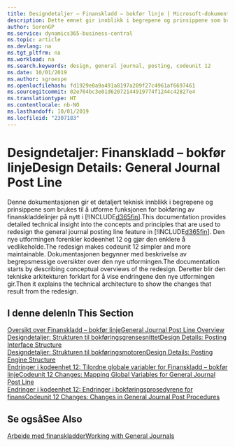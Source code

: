 ```yaml
---
title: Designdetaljer – Finanskladd – bokfør linje | Microsoft-dokumentasjon
description: Dette emnet gir innblikk i begrepene og prinsippene som brukes til å utforme funksjonen for bokføring av finanskladdelinjer på nytt i Business Central.
author: SorenGP
ms.service: dynamics365-business-central
ms.topic: article
ms.devlang: na
ms.tgt_pltfrm: na
ms.workload: na
ms.search.keywords: design, general journal, posting, codeunit 12
ms.date: 10/01/2019
ms.author: sgroespe
ms.openlocfilehash: fd1929e0a9a491a8197a209f27c4961af6697461
ms.sourcegitcommit: 02e704bc3e01d62072144919774f1244c42827e4
ms.translationtype: HT
ms.contentlocale: nb-NO
ms.lasthandoff: 10/01/2019
ms.locfileid: "2307183"
---
```

# <a name="design-details-general-journal-post-line"></a><span data-ttu-id="e9975-103">Designdetaljer: Finanskladd – bokfør linje</span><span class="sxs-lookup"><span data-stu-id="e9975-103">Design Details: General Journal Post Line</span></span>
<span data-ttu-id="e9975-104">Denne dokumentasjonen gir et detaljert teknisk innblikk i begrepene og prinsippene som brukes til å utforme funksjonen for bokføring av finanskladdelinjer på nytt i [!INCLUDE[d365fin](includes/d365fin_md.md)].</span><span class="sxs-lookup"><span data-stu-id="e9975-104">This documentation provides detailed technical insight into the concepts and principles that are used to redesign the general journal posting line feature in [!INCLUDE[d365fin](includes/d365fin_md.md)].</span></span> <span data-ttu-id="e9975-105">Den nye utformingen forenkler kodeenhet 12 og gjør den enklere å vedlikeholde.</span><span class="sxs-lookup"><span data-stu-id="e9975-105">The redesign makes codeunit 12 simpler and more maintainable.</span></span> <span data-ttu-id="e9975-106">Dokumentasjonen begynner med beskrivelse av begrepsmessige oversikter over den nye utformingen.</span><span class="sxs-lookup"><span data-stu-id="e9975-106">The documentation starts by describing conceptual overviews of the redesign.</span></span> <span data-ttu-id="e9975-107">Deretter blir den tekniske arkitekturen forklart for å vise endringene den nye utformingen gir.</span><span class="sxs-lookup"><span data-stu-id="e9975-107">Then it explains the technical architecture to show the changes that result from the redesign.</span></span>  

## <a name="in-this-section"></a><span data-ttu-id="e9975-108">I denne delen</span><span class="sxs-lookup"><span data-stu-id="e9975-108">In This Section</span></span>  
[<span data-ttu-id="e9975-109">Oversikt over Finanskladd – bokfør linje</span><span class="sxs-lookup"><span data-stu-id="e9975-109">General Journal Post Line Overview</span></span>](design-details-general-journal-post-line-overview.md)  
[<span data-ttu-id="e9975-110">Designdetaljer: Strukturen til bokføringsgrensesnittet</span><span class="sxs-lookup"><span data-stu-id="e9975-110">Design Details: Posting Interface Structure</span></span>](design-details-posting-interface-structure.md)  
[<span data-ttu-id="e9975-111">Designdetaljer: Strukturen til bokføringsmotoren</span><span class="sxs-lookup"><span data-stu-id="e9975-111">Design Details: Posting Engine Structure</span></span>](design-details-posting-engine-structure.md)  
[<span data-ttu-id="e9975-112">Endringer i kodeenhet 12: Tilordne globale variabler for Finanskladd – bokfør linje</span><span class="sxs-lookup"><span data-stu-id="e9975-112">Codeunit 12 Changes: Mapping Global Variables for General Journal Post Line</span></span>](design-details-codeunit-12-changes-mapping-global-variables-for-general-journal-post-line.md)  
[<span data-ttu-id="e9975-113">Endringer i kodeenhet 12: Endringer i bokføringsprosedyrene for finans</span><span class="sxs-lookup"><span data-stu-id="e9975-113">Codeunit 12 Changes: Changes in General Journal Post Procedures</span></span>](design-details-codeunit-12-changes-changes-in-general-journal-post-procedures.md)  

## <a name="see-also"></a><span data-ttu-id="e9975-114">Se også</span><span class="sxs-lookup"><span data-stu-id="e9975-114">See Also</span></span>  
[<span data-ttu-id="e9975-115">Arbeide med finanskladder</span><span class="sxs-lookup"><span data-stu-id="e9975-115">Working with General Journals</span></span>](ui-work-general-journals.md)
